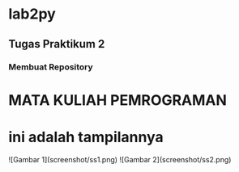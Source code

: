 # lab2py
## Tugas Praktikum 2 

### Membuat Repository
<h1>MATA KULIAH PEMROGRAMAN </h1>
<h1>ini adalah tampilannya</h1>
![Gambar 1](screenshot/ss1.png)
![Gambar 2](screenshot/ss2.png)